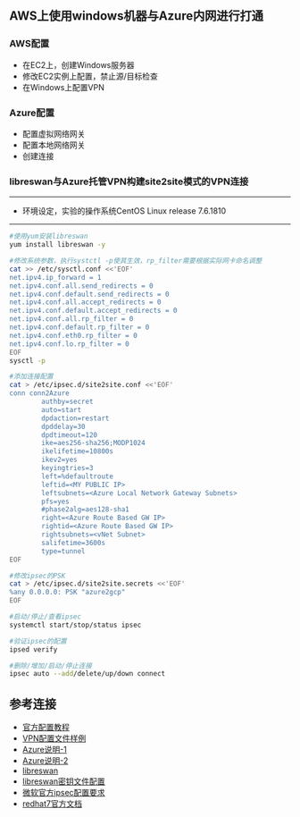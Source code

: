 ## AWS上使用windows机器与Azure内网进行打通
### AWS配置
- 在EC2上，创建Windows服务器
- 修改EC2实例上配置，禁止源/目标检查
- 在Windows上配置VPN
### Azure配置
- 配置虚拟网络网关
- 配置本地网络网关
- 创建连接

### libreswan与Azure托管VPN构建site2site模式的VPN连接
---
* 环境设定，实验的操作系统CentOS Linux release 7.6.1810
---
```bash
#使用yum安装libreswan
yum install libreswan -y

#修改系统参数，执行systctl -p使其生效，rp_filter需要根据实际网卡命名调整
cat >> /etc/sysctl.conf <<'EOF'
net.ipv4.ip_forward = 1
net.ipv4.conf.all.send_redirects = 0
net.ipv4.conf.default.send_redirects = 0
net.ipv4.conf.all.accept_redirects = 0
net.ipv4.conf.default.accept_redirects = 0
net.ipv4.conf.all.rp_filter = 0
net.ipv4.conf.default.rp_filter = 0
net.ipv4.conf.eth0.rp_filter = 0
net.ipv4.conf.lo.rp_filter = 0
EOF
sysctl -p

#添加连接配置
cat > /etc/ipsec.d/site2site.conf <<'EOF'
conn conn2Azure
        authby=secret
        auto=start
        dpdaction=restart
        dpddelay=30
        dpdtimeout=120
        ike=aes256-sha256;MODP1024
        ikelifetime=10800s
        ikev2=yes
        keyingtries=3
        left=%defaultroute
        leftid=<MY PUBLIC IP>
        leftsubnets=<Azure Local Network Gateway Subnets>
        pfs=yes
        #phase2alg=aes128-sha1
        right=<Azure Route Based GW IP>
        rightid=<Azure Route Based GW IP>
        rightsubnets=<vNet Subnet>
        salifetime=3600s
        type=tunnel
EOF

#修改ipsec的PSK
cat > /etc/ipsec.d/site2site.secrets <<'EOF'
%any 0.0.0.0: PSK "azure2gcp"
EOF

#启动/停止/查看ipsec
systemctl start/stop/status ipsec

#验证ipsec的配置
ipsed verify

#删除/增加/启动/停止连接
ipsec auto --add/delete/up/down connect
```
## 参考连接
* [官方配置教程](https://techcommunity.microsoft.com/t5/ITOps-Talk-Blog/Step-By-Step-Connect-your-AWS-and-Azure-environments-with-a-VPN/ba-p/339211)
* [VPN配置文件样例](https://github.com/Azure/Azure-vpn-config-samples/blob/master/Openswan/ipsec.conf)
* [Azure说明-1](https://docs.azure.cn/zh-cn/vpn-gateway/vpn-gateway-about-vpn-gateway-settings#vpntype)
* [Azure说明-2](https://docs.azure.cn/zh-cn/articles/azure-operations-guide/virtual-network/aog-virtual-network-howto-connect-routebased-vpn-and-policybased-vpn)
* [libreswan](https://libreswan.org/wiki/Microsoft_Azure_configuration)
* [libreswan密钥文件配置](https://libreswan.org/man/ipsec.secrets.5.html)
* [微软官方ipsec配置要求](https://docs.microsoft.com/en-us/azure/vpn-gateway/vpn-gateway-about-vpn-devices)
* [redhat7官方文档](https://access.redhat.com/documentation/zh-cn/red_hat_enterprise_linux/7/html/security_guide/sec-Securing_Virtual_Private_Networks#sec-Host-To-Host_VPN_Using_Libreswan)